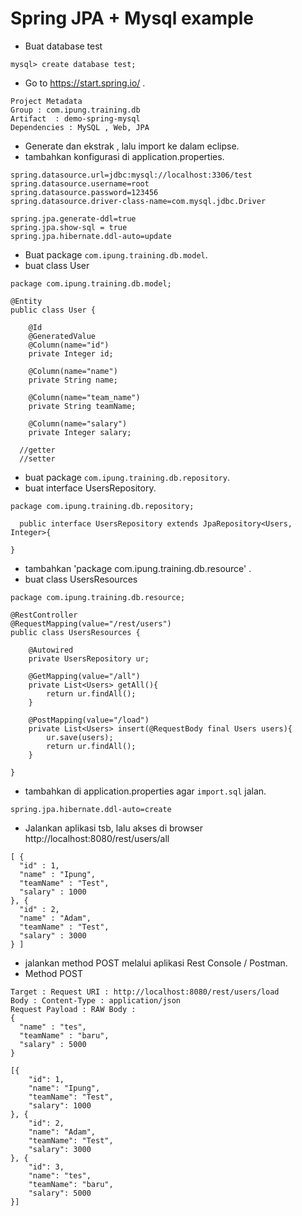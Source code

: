 # Spring JPA + Mysql example
- Buat database test
```
mysql> create database test;
```
- Go to https://start.spring.io/ .
```
Project Metadata
Group : com.ipung.training.db
Artifact  : demo-spring-mysql
Dependencies : MySQL , Web, JPA
```
- Generate dan ekstrak , lalu import ke dalam eclipse.
- tambahkan konfigurasi di application.properties. 
```
spring.datasource.url=jdbc:mysql://localhost:3306/test
spring.datasource.username=root
spring.datasource.password=123456
spring.datasource.driver-class-name=com.mysql.jdbc.Driver

spring.jpa.generate-ddl=true
spring.jpa.show-sql = true
spring.jpa.hibernate.ddl-auto=update
```
- Buat package `com.ipung.training.db.model`. 
- buat class User
```
package com.ipung.training.db.model;

@Entity
public class User {
	
	@Id
	@GeneratedValue
	@Column(name="id")
	private Integer id;
	
	@Column(name="name")
	private String name;

	@Column(name="team_name")
	private String teamName;
	
	@Column(name="salary")
	private Integer salary;
  
  //getter
  //setter
 ``` 
- buat package `com.ipung.training.db.repository`. 
- buat interface UsersRepository. 
```
package com.ipung.training.db.repository;
  
  public interface UsersRepository extends JpaRepository<Users, Integer>{

}
```
- tambahkan 'package com.ipung.training.db.resource' . 
- buat class UsersResources
```
package com.ipung.training.db.resource;

@RestController
@RequestMapping(value="/rest/users")
public class UsersResources {
	
	@Autowired
	private UsersRepository ur;
	
	@GetMapping(value="/all")
	private List<Users> getAll(){
		return ur.findAll();	
	}
	
	@PostMapping(value="/load")
	private List<Users> insert(@RequestBody final Users users){
		ur.save(users);
		return ur.findAll();
	}

}
```
- tambahkan di application.properties agar `import.sql` jalan.
```
spring.jpa.hibernate.ddl-auto=create
```
- Jalankan aplikasi tsb, lalu akses di browser http://localhost:8080/rest/users/all 
```
[ {
  "id" : 1,
  "name" : "Ipung",
  "teamName" : "Test",
  "salary" : 1000
}, {
  "id" : 2,
  "name" : "Adam",
  "teamName" : "Test",
  "salary" : 3000
} ]
```
- jalankan method POST melalui aplikasi Rest Console / Postman.
- Method POST
```
Target : Request URI : http://localhost:8080/rest/users/load
Body : Content-Type : application/json
Request Payload : RAW Body : 
{
  "name" : "tes",
  "teamName" : "baru",
  "salary" : 5000
}
```
```
[{
    "id": 1,
    "name": "Ipung",
    "teamName": "Test",
    "salary": 1000
}, {
    "id": 2,
    "name": "Adam",
    "teamName": "Test",
    "salary": 3000
}, {
    "id": 3,
    "name": "tes",
    "teamName": "baru",
    "salary": 5000
}]
```

  

